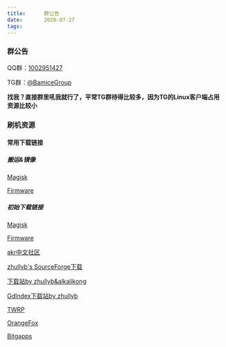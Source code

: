 ```yaml
---
title:      群公告
date:       2020-07-27
tags:       
---
```


### 群公告

QQ群：[1002951427](https://jq.qq.com/?_wv=1027&k=3pIv122w)

TG群：[@BamiceGroup](https://t.me/BamiceGroup)

**找我？直接群里吼我就行了，平常TG群待得比较多，因为TG的Linux客户端占用资源比较小**

### 刷机资源

#### 常用下载链接

##### 搬运&镜像

[Magisk](https://zhullyb.lanzous.com/b03yvo3ja)

[Firmware](https://mirrors.bfsu.edu.cn/osdn//storage/g/x/xi/xiaomifirmwareupdater/)

##### 初始下载链接

[Magisk](https://github.com/topjohnwu/Magisk/releases)

[Firmware](https://xiaomifirmwareupdater.com/)

[akr中文社区](https://www.akr-developers.com/)

[zhullyb's SourceForge下载](https://sourceforge.net/projects/zhullyb/files/)

[下载站by zhullyb&alkalikong](https://d.alkali.top/)

[GdIndex下载站by zhullyb](https://dl.zhullyb.workers.dev/)

[TWRP](https://dl.twrp.me/dipper/)

[OrangeFox](https://sourceforge.net/projects/orangefox/files/dipper/)

[Bitgapps](https://bitgapps.cf/arm64/)
